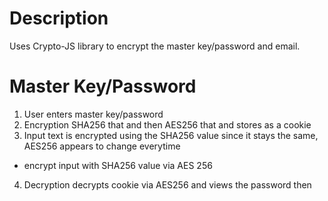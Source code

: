 # Description

Uses Crypto-JS library to encrypt the master key/password and email.

# Master Key/Password
1. User enters master key/password
2. Encryption SHA256 that and then AES256 that and stores as a cookie
3. Input text is encrypted using the SHA256 value since it stays the same, AES256 appears to change everytime
  - encrypt input with SHA256 value via AES 256
4. Decryption decrypts cookie via AES256 and views the password then


